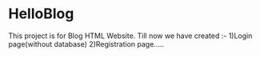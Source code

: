 # HelloBlog
This project is for Blog HTML Website.
Till now we have created :-
1)Login page(without database)
2)Registration page.....
